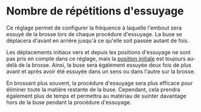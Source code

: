 Nombre de répétitions d'essuyage
===

Ce réglage permet de configurer la fréquence à laquelle l'embout sera essuyé de la brosse lors de chaque procédure d'essuyage. La buse se déplacera d'avant en arrière jusqu'à ce qu'elle soit passée autant de fois.

Les déplacements initiaux vers et depuis les positions d'essuyage ne sont pas pris en compte dans ce réglage, mais la [position initiale](./wipe_brush_pos_x.md) est toujours au-delà de la brosse. Ainsi, la buse sera également essuyée deux fois de plus avant et après avoir été essuyée dans un sens ou dans l'autre sur la brosse.

En brossant plus souvent, la procédure d'essuyage sera plus efficace pour éliminer toute la matière restante de la buse. Cependant, cela prendra également plus de temps et permettra au matériau de suinter davantage hors de la buse pendant la procédure d'essuyage.
